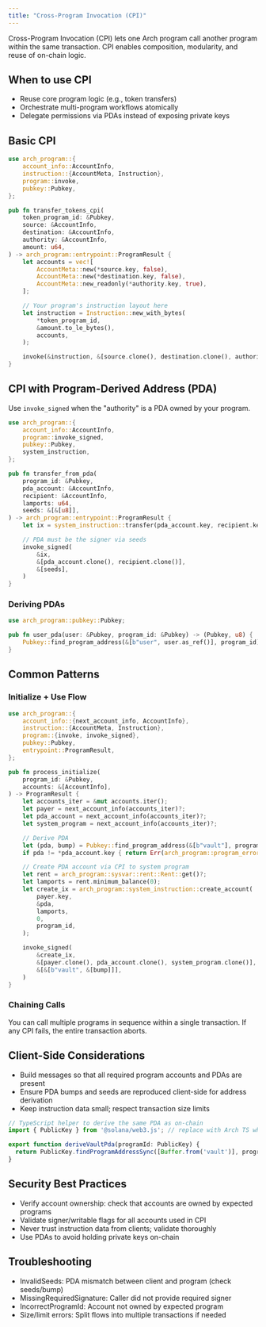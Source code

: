 ```yaml
---
title: "Cross-Program Invocation (CPI)"
---
```


Cross-Program Invocation (CPI) lets one Arch program call another program within the same transaction. CPI enables composition, modularity, and reuse of on-chain logic.

## When to use CPI

- Reuse core program logic (e.g., token transfers)
- Orchestrate multi-program workflows atomically
- Delegate permissions via PDAs instead of exposing private keys

## Basic CPI

```rust
use arch_program::{
    account_info::AccountInfo,
    instruction::{AccountMeta, Instruction},
    program::invoke,
    pubkey::Pubkey,
};

pub fn transfer_tokens_cpi(
    token_program_id: &Pubkey,
    source: &AccountInfo,
    destination: &AccountInfo,
    authority: &AccountInfo,
    amount: u64,
) -> arch_program::entrypoint::ProgramResult {
    let accounts = vec![
        AccountMeta::new(*source.key, false),
        AccountMeta::new(*destination.key, false),
        AccountMeta::new_readonly(*authority.key, true),
    ];

    // Your program's instruction layout here
    let instruction = Instruction::new_with_bytes(
        *token_program_id,
        &amount.to_le_bytes(),
        accounts,
    );

    invoke(&instruction, &[source.clone(), destination.clone(), authority.clone()])
}
```

## CPI with Program-Derived Address (PDA)

Use `invoke_signed` when the "authority" is a PDA owned by your program.

```rust
use arch_program::{
    account_info::AccountInfo,
    program::invoke_signed,
    pubkey::Pubkey,
    system_instruction,
};

pub fn transfer_from_pda(
    program_id: &Pubkey,
    pda_account: &AccountInfo,
    recipient: &AccountInfo,
    lamports: u64,
    seeds: &[&[u8]],
) -> arch_program::entrypoint::ProgramResult {
    let ix = system_instruction::transfer(pda_account.key, recipient.key, lamports);

    // PDA must be the signer via seeds
    invoke_signed(
        &ix,
        &[pda_account.clone(), recipient.clone()],
        &[seeds],
    )
}
```

### Deriving PDAs

```rust
use arch_program::pubkey::Pubkey;

pub fn user_pda(user: &Pubkey, program_id: &Pubkey) -> (Pubkey, u8) {
    Pubkey::find_program_address(&[b"user", user.as_ref()], program_id)
}
```

## Common Patterns

### Initialize + Use Flow

```rust
use arch_program::{
    account_info::{next_account_info, AccountInfo},
    instruction::{AccountMeta, Instruction},
    program::{invoke, invoke_signed},
    pubkey::Pubkey,
    entrypoint::ProgramResult,
};

pub fn process_initialize(
    program_id: &Pubkey,
    accounts: &[AccountInfo],
) -> ProgramResult {
    let accounts_iter = &mut accounts.iter();
    let payer = next_account_info(accounts_iter)?;
    let pda_account = next_account_info(accounts_iter)?;
    let system_program = next_account_info(accounts_iter)?;

    // Derive PDA
    let (pda, bump) = Pubkey::find_program_address(&[b"vault"], program_id);
    if pda != *pda_account.key { return Err(arch_program::program_error::ProgramError::InvalidSeeds); }

    // Create PDA account via CPI to system program
    let rent = arch_program::sysvar::rent::Rent::get()?;
    let lamports = rent.minimum_balance(0);
    let create_ix = arch_program::system_instruction::create_account(
        payer.key,
        &pda,
        lamports,
        0,
        program_id,
    );

    invoke_signed(
        &create_ix,
        &[payer.clone(), pda_account.clone(), system_program.clone()],
        &[&[b"vault", &[bump]]],
    )
}
```

### Chaining Calls

You can call multiple programs in sequence within a single transaction. If any CPI fails, the entire transaction aborts.

## Client-Side Considerations

- Build messages so that all required program accounts and PDAs are present
- Ensure PDA bumps and seeds are reproduced client-side for address derivation
- Keep instruction data small; respect transaction size limits

```typescript
// TypeScript helper to derive the same PDA as on-chain
import { PublicKey } from '@solana/web3.js'; // replace with Arch TS when available

export function deriveVaultPda(programId: PublicKey) {
  return PublicKey.findProgramAddressSync([Buffer.from('vault')], programId);
}
```

## Security Best Practices

- Verify account ownership: check that accounts are owned by expected programs
- Validate signer/writable flags for all accounts used in CPI
- Never trust instruction data from clients; validate thoroughly
- Use PDAs to avoid holding private keys on-chain

## Troubleshooting

- InvalidSeeds: PDA mismatch between client and program (check seeds/bump)
- MissingRequiredSignature: Caller did not provide required signer
- IncorrectProgramId: Account not owned by expected program
- Size/limit errors: Split flows into multiple transactions if needed
